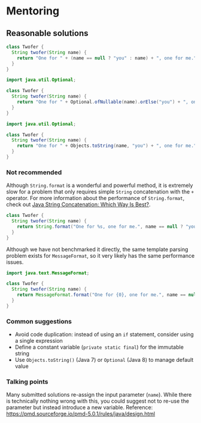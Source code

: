 # Mentoring

## Reasonable solutions

```java
class Twofer {
  String twofer(String name) {
    return "One for " + (name == null ? "you" : name) + ", one for me.";
  }
}
```

```java
import java.util.Optional;

class Twofer {
  String twofer(String name) {
    return "One for " + Optional.ofNullable(name).orElse("you") + ", one for me.";
  }
}
```

```java
import java.util.Optional;

class Twofer {
  String twofer(String name) {
    return "One for " + Objects.toString(name, "you") + ", one for me.";
  }
}
```

### Not recommended

Although `String.format` is a wonderful and powerful method, it is extremely slow for a problem that only requires simple `String` concatenation with the `+` operator.
For more information about the performance of `String.format`, check out [Java String Concatenation: Which Way Is Best?](https://redfin.engineering/java-string-concatenation-which-way-is-best-8f590a7d22a8).

```java
class Twofer {
  String twofer(String name) {
    return String.format("One for %s, one for me.", name == null ? "you" : name);
  }
}
```

Although we have not benchmarked it directly, the same template parsing problem exists for `MessageFormat`, so it very likely has the same performance issues.

```java
import java.text.MessageFormat;

class Twofer {
  String twofer(String name) {
    return MessageFormat.format("One for {0}, one for me.", name == null ? "you" : name);
  }
}
```

### Common suggestions

- Avoid code duplication: instead of using an `if` statement, consider using a single expression
- Define a constant variable (`private static final`) for the immutable string
- Use `Objects.toString()` (Java 7) or `Optional` (Java 8) to manage default value

### Talking points

Many submitted solutions re-assign the input parameter (`name`). While there is technically nothing wrong with this, you could suggest not to re-use the parameter but instead introduce a new variable. Reference: https://pmd.sourceforge.io/pmd-5.0.1/rules/java/design.html
